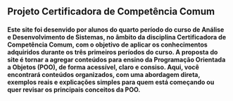 ## Projeto Certificadora de Competência Comum

#### Este site foi desenvido por alunos do quarto período do curso de Análise e Desenvolvimento de Sistemas, no âmbito da disciplina Certificadora de Competência Comum, com o objetivo de aplicar os conhecimentos adquiridos durante os três primeiros períodos do curso. A proposta do site é tornar a agregar conteúdos para ensino da Programação Orientada a Objetos (POO), de forma acessível, claro e consiso. Aqui, você encontrará conteúdos organizados, com uma abordagem direta, exemplos reais e explicações simples para quem está começando ou quer revisar os principais conceitos da POO.
